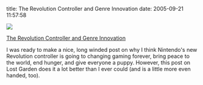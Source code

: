 title: The Revolution Controller and Genre Innovation
date: 2005-09-21 11:57:58 

[![][1]][2]

[The Revolution Controller and Genre Innovation][2]

I was ready to make a nice, long winded post on why I think Nintendo's new Revolution controller is going to changing gaming forever, bring peace to the world, end hunger, and give everyone a puppy. However, this post on Lost Garden does it a lot better than I ever could (and is a little more even handed, too). 

   [1]: http://images.nonpolynomial.com/slashdong.org/blog/ninrev.jpg
   [2]: http://lostgarden.com/2005/09/nintendos-genre-innovation-strategy.html

